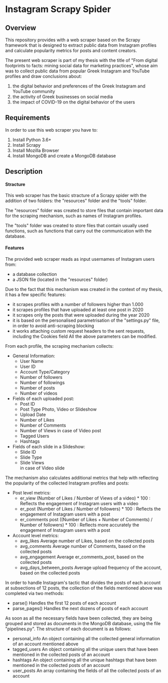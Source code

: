Instagram Scrapy Spider
=======================

Overview
---------
This repository provides with a web scraper based on the Scrapy framework that is designed to extract public data from Instagram profiles and calculate popularity metrics for posts and content creators. 

The present web scraper is part of my thesis with the title of "From digital footprints to facts: mining social data for marketing practices", whose aim was to collect public data from popular Greek Instagram and YouTube profiles and draw conclusions about:
1. the digital behavior and preferences of the Greek Instagram and YouTube community
2. the activity of Greek businesses on social media
3. the impact of COVID-19 on the digital behavior of the users

Requirements
------------
In order to use this web scraper you have to:
1. Install Python 3.6+
2. Install Scrapy
3. Install Mozilla Browser
4. Install MongoDB and create a MongoDB database

Description
---------------------------

#### Stracture
This web scraper has the basic stracture of a Scrapy spider with the addition of two folders: the "resources" folder and the "tools" folder.

The "resources" folder was created to store files that contain important data for the scraping mechanism, such as names of Instagram profiles.

The "tools" folder was created to store files that contain usually used functions, such as functions that carry out the communication with the database.

####  Features
The provided web scraper reads as input usernames of Instagram users from:
* a database collection
* a JSON file (located in the "resources" folder)

Due to the fact that this mechanism was created in the context of my thesis, it has a few specific features:
* it scrapes profiles with a number of followers higher than 1.000 
* it scrapes profiles that have uploaded at least one post in 2020
* it scrapes only the posts that were uploaded during the year 2020
* it is based on the personalised parametrisation of the "settings.py" file, in order to avoid anti-scraping blocking 
* it works attaching custom request headers to the sent requests, including the Cookies field
All the above parameters can be modified.

From each profile, the scraping mechanism collects:
* General Information:
    * User Name
    * User ID
    * Account Type/Category
    * Number of followers
    * Number of followings
    * Number of posts
    * Number of videos
* Fields of each uploaded post:
    * Post ID
    * Post Type 
        Photo, Video or Slideshow
    * Upload Date
    * Number of Likes
    * Number of Comments
    * Number of Views 
        in case of Video post
    * Tagged Users
    * Hashtags
* Fields of each slide in a Slideshow:
    * Slide ID
    * Slide Type
    * Slide Views  
        in case of Video slide

The mechanism also calculates additional metrics that help with reflecting the popularity of the collected Instagram profiles and posts:
* Post level metrics:
    * er_view 
        (Number of Likes / Number of Views of a video) * 100 : Reflects the engagement of Instagram users with a video
    * er_post
        (Number of Likes / Number of followers) * 100 : Reflects the engagement of Instagram users with a post
    * er_comments post
        ((Number of Likes + Number of Comments) / Number of followers) * 100 : Reflects more accurately the engagement of Instagram users with a post
* Account level metrics:
    * avg_likes
        Average number of Likes, based on the collected posts
    * avg_comments
        Average number of Comments, based on the collected posts
    * avg_engagement
        Average er_comments_post, based on the collected posts
    * avg_days_between_posts
        Average upload frequency of the account, based on the collected posts

In order to handle Instagram's tactic that divides the posts of each account at subsections of 12 posts, the collection of the fields mentioned above was completed via two methods:
* parse()
    Handles the first 12 posts of each account
* parse_pages()
    Handles the next dozens of posts of each account

As soon as all the necessary fields have been collected, they are being grouped and stored as documents in the MongoDB database, using the file "pipelines.py". The structure of each document is as follows:
* personal_info
    An object containing all the collected general information of an account mentioned above
* tagged_users
    An object containing all the unique users that have been mentioned in the collected posts of an account
* hashtags
    An object containing all the unique hashtags that have been mentioned in the collected posts of an account
* user_posts
    An array containing the fields of all the collected posts of an account 